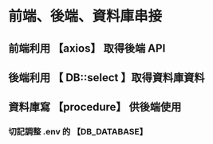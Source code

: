 # 前端、後端、資料庫串接

## 前端利用 【axios】 取得後端 API

## 後端利用 【 DB::select 】取得資料庫資料

## 資料庫寫 【procedure】 供後端使用

### 切記調整 .env 的 【DB_DATABASE】
